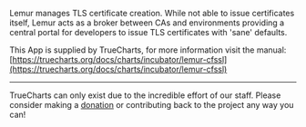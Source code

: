 Lemur manages TLS certificate creation. While not able to issue certificates itself, Lemur acts as a broker between CAs and environments providing a central portal for developers to issue TLS certificates with 'sane' defaults.


This App is supplied by TrueCharts, for more information visit the manual: [https://truecharts.org/docs/charts/incubator/lemur-cfssl](https://truecharts.org/docs/charts/incubator/lemur-cfssl)

---

TrueCharts can only exist due to the incredible effort of our staff.
Please consider making a [donation](https://truecharts.org/docs/about/sponsor) or contributing back to the project any way you can!
